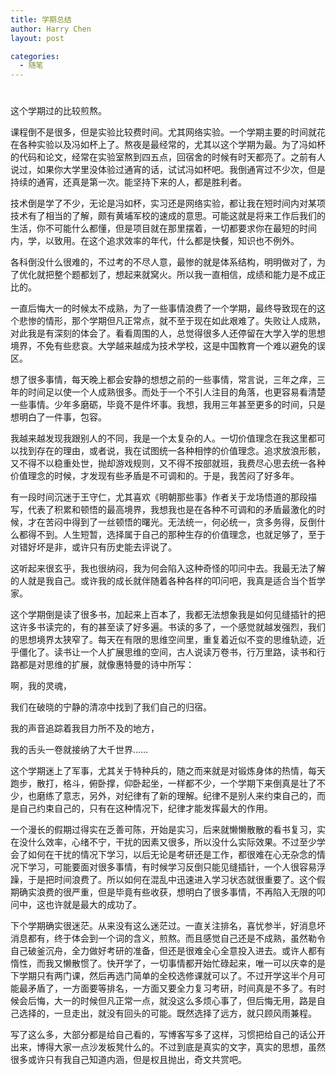 ```yaml
---
title: 学期总结
author: Harry Chen
layout: post

categories:
  - 随笔
---
```

# 

这个学期过的比较煎熬。

课程倒不是很多，但是实验比较费时间。尤其网络实验。一个学期主要的时间就花在各种实验以及冯如杯上了。熬夜是最经常的，尤其以这个学期为最。为了冯如杯的代码和论文，经常在实验室熬到四五点，回宿舍的时候有时天都亮了。之前有人说过，如果你大学里没体验过通宵的话，试试冯如杯吧。我倒通宵过不少次，但是持续的通宵，还真是第一次。能坚持下来的人，都是胜利者。

技术倒是学了不少，无论是冯如杯，实习还是网络实验，都让我在短时间内对某项技术有了相当的了解，颇有黄埔军校的速成的意思。可能这就是将来工作后我们的生活，你不可能什么都懂，但是项目就在那里摆着，一切都要求你在最短的时间内，学，以致用。在这个追求效率的年代，什么都是快餐，知识也不例外。

各科倒没什么很难的，不过考的不尽人意，最惨的就是体系结构，明明做对了，为了优化就把整个题都划了，想起来就窝火。所以我一直相信，成绩和能力是不成正比的。

一直后悔大一的时候太不成熟，为了一些事情浪费了一个学期，最终导致现在的这个悲惨的情形，那个学期但凡正常点，就不至于现在如此艰难了。失败让人成熟，对此我是有深刻的体会了。看看周围的人，总觉得很多人还停留在大学入学的思想境界，不免有些悲哀。大学越来越成为技术学校，这是中国教育一个难以避免的误区。

想了很多事情，每天晚上都会安静的想想之前的一些事情，常言说，三年之痒，三年的时间足以使一个人成熟很多。而处于一个不引人注目的角落，也更容易看清楚一些事情。少年多磨砺，毕竟不是件坏事。我想，我用三年甚至更多的时间，只是想明白了一件事，包容。

我越来越发现我跟别人的不同，我是一个太复杂的人。一切价值理念在我这里都可以找到存在的理由，或者说，我在试图统一各种相悖的价值理念。追求放浪形骸，又不得不以稳重处世，抛却游戏规则，又不得不按部就班，我费尽心思去统一各种价值理念的时候，才发现有些矛盾是不可调和的。于是，我苦闷了好多年。

有一段时间沉迷于王守仁，尤其喜欢《明朝那些事》作者关于龙场悟道的那段描写，代表了积累和顿悟的最高境界，我想我也是在各种不可调和的矛盾最激化的时候，才在苦闷中得到了一丝顿悟的曙光。无法统一，何必统一，贪多务得，反倒什么都得不到。人生短暂，选择属于自己的那种生存的价值理念，也就足够了，至于对错好坏是非，或许只有历史能去评说了。

这听起来很玄乎，我也很纳闷，我为何会陷入这种奇怪的叩问中去。我最无法了解的人就是我自己。或许我的成长就伴随着各种各样的叩问吧，我真是适合当个哲学家。

这个学期倒是读了很多书，加起来上百本了，我都无法想象我是如何见缝插针的把这许多书读完的，有的甚至读了好多遍。书读的多了，一个感觉就越发强烈，我们的思想境界太狭窄了。每天在有限的思维空间里，重复着近似不变的思维轨迹，近乎僵化了。读书让一个人扩展思维的空间，古人说读万卷书，行万里路，读书和行路都是对思维的扩展，就像惠特曼的诗中所写：

啊，我的灵魂，

我们在破晓的宁静的清凉中找到了我们自己的归宿。

我的声音追踪着我目力所不及的地方，

我的舌头一卷就接纳了大千世界……

这个学期迷上了军事，尤其关于特种兵的，随之而来就是对锻炼身体的热情，每天跑步，散打，格斗，俯卧撑，仰卧起坐，一样都不少，一个学期下来倒真是壮了不少，也磨练了意志，另外，对纪律有了新的理解。纪律不是别人来约束自己的，而是自己约束自己的，只有在这种情况下，纪律才能发挥最大的作用。

一个漫长的假期过得实在乏善可陈，开始是实习，后来就懒懒散散的看书复习，实在没什么效率，心绪不宁，干扰的因素又很多，所以没什么实际效果。不过至少学会了如何在干扰的情况下学习，以后无论是考研还是工作，都很难在心无杂念的情况下学习，可能要面对很多事情，有时候学习反倒只能见缝插针，一个人很容易浮躁，于是把时间浪费了。所以如何在混乱中迅速进入学习状态就很重要了。这个假期确实浪费的很严重，但是毕竟有些收获，想明白了很多事情，不再陷入无限的叩问中，这也许就是最大的成功了。

下个学期确实很迷茫。从来没有这么迷茫过。一直关注排名，喜忧参半，好消息坏消息都有，终于体会到一个词的含义，煎熬。而且感觉自己还是不成熟，虽然勒令自己破釜沉舟，全力做好考研的准备，但还是很难全心全意投入进去。或许人都有惰性，而我又懒散惯了。快开学了，一切事情都开始忙碌起来，唯一可以庆幸的是下学期只有两门课，然后再选门简单的全校选修课就可以了。不过开学这半个月可能最矛盾了，一方面要等排名，一方面又要全力复习考研，时间真是不多了。有时候会后悔，大一的时候但凡正常一点，就没这么多烦心事了，但后悔无用，路是自己选择的，一旦走出，就没有回头的可能。既然选择了远方，就只顾风雨兼程。

写了这么多，大部分都是给自己看的，写博客写多了这样，习惯把给自己的话公开出来，博得大家一点沙发板凳什么的。不过到底是真实的文字，真实的思想，虽然很多或许只有我自己知道内涵，但是权且抛出，奇文共赏吧。
